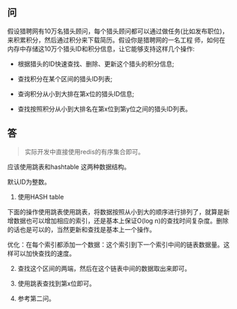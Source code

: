 
## 问

假设猎聘网有10万名猎头顾问，每个猎头顾问都可以通过做任务(比如发布职位)，来积累积分，然后通过积分来下载简历。假设你是猎聘网的一名工程
师，如何在内存中存储这10万个猎头ID和积分信息，让它能够支持这样几个操作:

- 根据猎头的ID快速查找、删除、更新这个猎头的积分信息;

- 查找积分在某个区间的猎头ID列表;

- 查询积分从小到大排在第x位的猎头ID信息;

- 查找按照积分从小到大排名在第x位到第y位之间的猎头ID列表。

## 答
> 实际开发中直接使用redis的有序集合即可。

应该使用跳表和hashtable 这两种数据结构。

默认ID为整数。

1. 使用HASH table

下面的操作使用跳表使用跳表，将数据按照从小到大的顺序进行排列了，就算是新增数据也可以增加相应的索引，还是基本上保证O(log n)的查找时间复杂度。删除的话也是可以的，当然更新和查找是基本上一个操作。

优化：在每个索引都添加一个数据：这个索引到下一个索引中间的链表数据量。这样可以加快查找的速度。

2. 查找这个区间的两端，然后在这个链表中间的数据取出来即可。

3. 使用跳表查找到第x位即可。

4. 参考第二问。
